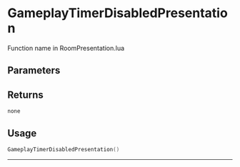 # GameplayTimerDisabledPresentation

Function name in RoomPresentation.lua

## Parameters

## Returns

`none`

## Usage

```lua
GameplayTimerDisabledPresentation()
```

---

